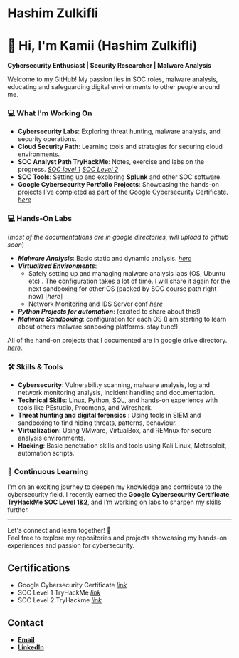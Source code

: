 # Hashim Zulkifli

# 👋 Hi, I'm Kamii (Hashim Zulkifli)  
**Cybersecurity Enthusiast | Security Researcher | Malware Analysis**  

Welcome to my GitHub! My passion lies in SOC roles, malware analysis, educating and safeguarding digital environments to other people around me.  

### 💻 **What I'm Working On**  
- **Cybersecurity Labs**: Exploring threat hunting, malware analysis, and security operations.  
- **Cloud Security Path**: Learning tools and strategies for securing cloud environments.
- **SOC Analyst Path TryHackMe**: Notes, exercise and labs on the progress. [_SOC level 1_](https://github.com/KAmii-cxo/SOC-Level-1) [_SOC Level 2_](https://github.com/KAmii-cxo/SOC-Level-2)
- **SOC Tools**: Setting up and exploring **Splunk** and other SOC software.  
- **Google Cybersecurity Portfolio Projects**: Showcasing the hands-on projects I’ve completed as part of the Google Cybersecurity Certificate. [_here_](https://github.com/KAmii-cxo/Google-Cybersecurity-Certs-Projects)

### 💻 Hands-On Labs 
(_most of the documentations are in google directories, will upload to github soon_)
- ***Malware Analysis***: Basic static and dynamic analysis. [_here_](https://drive.google.com/drive/folders/19guyZxUA1wlEPnfp9a9CTzwqDk9kUGHA?usp=drive_link)
- ***Virtualized Environments***: 
  -  Safely setting up and managing malware analysis labs (OS, Ubuntu etc) . The configuration takes a lot of time. I will share it again for the next sandboxing for other OS (packed by SOC course path right now) [_here_]
  -  Network Monitoring and IDS Server conf [_here_](https://drive.google.com/drive/folders/1RSOSt8RlBUPyBMuVYi8e5aK3L0ULndsW?usp=drive_link)
- ***Python Projects for automation***: (excited to share about this!)
- ***Malware Sandboxing***: configuration for each OS (I am starting to learn about others malware sanboxing platforms. stay tune!)


All of the hand-on projects that I documented are in google drive directory. [_here_](https://drive.google.com/drive/folders/1sW4_92HpIKTx5grm9TDgcOn4ZMe2RdG6?usp=drive_link).

### 🛠 **Skills & Tools**  
- **Cybersecurity**: Vulnerability scanning, malware analysis, log and network monitoring analysis, incident handling and documentation.  
- **Technical Skills**: Linux, Python, SQL, and hands-on experience with tools like PEstudio, Procmons, and Wireshark.
- **Threat hunting and digital forensics** : Using tools in SIEM and sandboxing to find hiding threats, patterns, behaviour. 
- **Virtualization**: Using VMware, VirtualBox, and REMnux for secure analysis environments.
- **Hacking**: Basic penetration skills and tools using Kali Linux, Metasploit, automation scripts.  

### 📖 **Continuous Learning**  
I'm on an exciting journey to deepen my knowledge and contribute to the cybersecurity field. I recently earned the **Google Cybersecurity Certificate**, **TryHackMe SOC Level 1&2**, and I’m working on labs to sharpen my skills further.  

---

Let's connect and learn together! 🚀  
Feel free to explore my repositories and projects showcasing my hands-on experiences and passion for cybersecurity.  


## Certifications
- Google Cybersecurity Certificate [_link_](https://coursera.org/share/c54a640b6cb6f38d61a229826c7821f3)
- SOC Level 1 TryHackMe [_link_](https://tryhackme-certificates.s3-eu-west-1.amazonaws.com/THM-6FADHLSSBA.pdf)
- SOC Level 2 TryHackme [_link_](https://tryhackme-certificates.s3-eu-west-1.amazonaws.com/THM-SSJ7SOWIKN.pdf)

## Contact
- [**Email**](hashimzulkifli@gmail.com)
- [**LinkedIn**](https://www.linkedin.com/in/hashim-zulkifli/)
